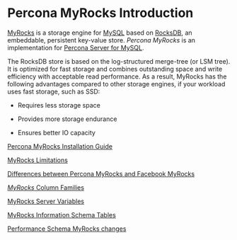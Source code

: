 # Percona MyRocks Introduction

[MyRocks](http://myrocks.io) is a storage engine
for [MySQL](https://www.mysql.com) based on [RocksDB](http://rocksdb.org/),
an embeddable, persistent key-value store.
*Percona MyRocks* is an implementation
for [Percona Server for MySQL](https://www.percona.com/software/percona-server).

The RocksDB store is based on the log-structured merge-tree (or LSM
tree). It is optimized for fast storage and combines outstanding
space and write efficiency with acceptable read performance. As a
result, MyRocks has the following advantages compared to other storage
engines, if your workload uses fast storage, such as SSD:

* Requires less storage space

* Provides more storage endurance

* Ensures better IO capacity

[Percona MyRocks Installation Guide](install.md)

[MyRocks Limitations](limitations.md)

[Differences between Percona MyRocks and Facebook MyRocks](differences.md)

[*MyRocks* Column Families](column-family.md)

[MyRocks Server Variables](variables.md)

[MyRocks Information Schema Tables](information-schema-tables.md)

[Performance Schema MyRocks changes](performance-schema-tables.md)
